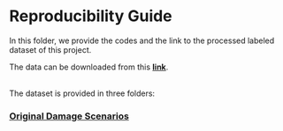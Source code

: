# Reproducibility Guide

In this folder, we provide the codes and the link to the processed labeled dataset of this project. <br>

The data can be downloaded from this [**link**](https://drive.google.com/drive/folders/152SPVDyGgWmKyslWacTM4tLeYTRvMQPg?usp=sharing). <br> <br>


The dataset is provided in three folders: <br>

### [Original Damage Scenarios](https://drive.google.com/drive/folders/1z12XTpZ16RhSGCv3Co-Ge8BNYXTvoXa7?usp=sharing)



<!--- ### [Augmented Scenarios (Initial Points)](https://drive.google.com/drive/folders/1ax1L9eTA0WaA-mOWe6dOAkIKEp3sj4g2?usp=sharing) --->

<!--- ### [Augmented Scenarios (Processed Simulations)](https://drive.google.com/drive/folders/1HzQ2BW7rGoIW2m0TyxUoqJ2Y87jO19Qp?usp=sharing) --->

